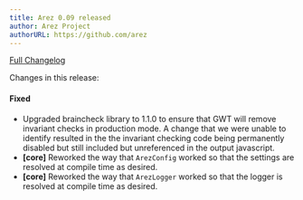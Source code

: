 ```yaml
---
title: Arez 0.09 released
author: Arez Project
authorURL: https://github.com/arez
---
```


[Full Changelog](https://github.com/arez/arez/compare/v0.08...v0.09)

Changes in this release:

#### Fixed
* Upgraded braincheck library to 1.1.0 to ensure that GWT will remove invariant checks in production mode. A
  change that we were unable to identify resulted in the the invariant checking code being permanently disabled
  but still included but unreferenced in the output javascript.
* **\[core\]** Reworked the way that `ArezConfig` worked so that the settings are resolved at compile time as desired.
* **\[core\]** Reworked the way that `ArezLogger` worked so that the logger is resolved at compile time as desired.
